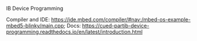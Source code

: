 IB Device Programming

Compiler and IDE: https://ide.mbed.com/compiler/#nav:/mbed-os-example-mbed5-blinky/main.cpp;
Docs: https://cued-partib-device-programming.readthedocs.io/en/latest/introduction.html
